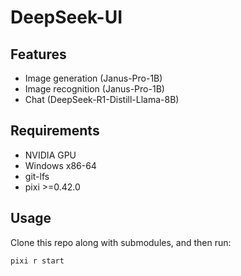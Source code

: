 # DeepSeek-UI
## Features
- Image generation (Janus-Pro-1B)
- Image recognition (Janus-Pro-1B)
- Chat (DeepSeek-R1-Distill-Llama-8B)
## Requirements
- NVIDIA GPU
- Windows x86-64
- git-lfs
- pixi >=0.42.0
## Usage
Clone this repo along with submodules, and then run:
```sh
pixi r start
```

